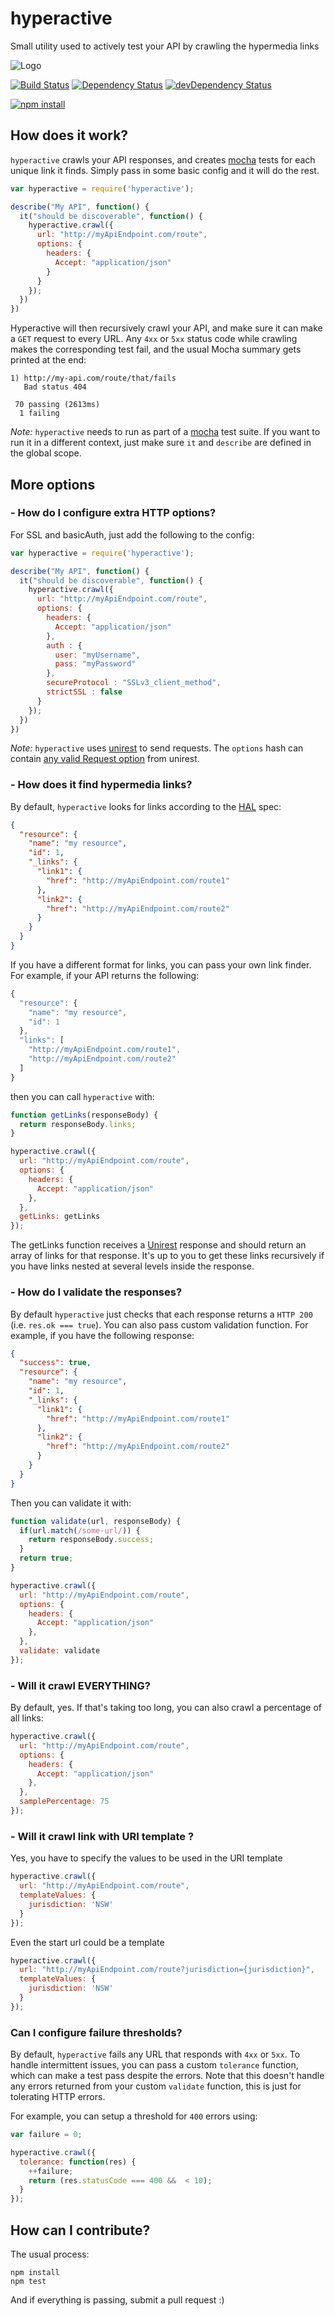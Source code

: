 # hyperactive

Small utility used to actively test your API by crawling the hypermedia links

![Logo](https://raw.githubusercontent.com/TabDigital/hyperactive/master/logo.png)

[![Build Status](https://travis-ci.org/TabDigital/hyperactive.svg?branch=master)](https://travis-ci.org/TabDigital/hyperactive)
[![Dependency Status](https://david-dm.org/TabDigital/hyperactive.png?theme=shields.io)](https://david-dm.org/TabDigital/hyperactive) [![devDependency Status](https://david-dm.org/TabDigital/hyperactive/dev-status.png?theme=shields.io)](https://david-dm.org/TabDigital/hyperactive#info=devDependencies)

[![npm install](https://nodei.co/npm/hyperactive.png?mini=true)](https://nodei.co/npm/hyperactive/)

## How does it work?

`hyperactive` crawls your API responses, and creates [mocha](https://github.com/visionmedia/mocha) tests for each unique link it finds. Simply pass in some basic config and it will do the rest.

```js
var hyperactive = require('hyperactive');

describe("My API", function() {
  it("should be discoverable", function() {
    hyperactive.crawl({
      url: "http://myApiEndpoint.com/route",
      options: {
        headers: {
          Accept: "application/json"
        }
      }
    });
  })
})
```

Hyperactive will then recursively crawl your API, and make sure it can make a `GET` request to every URL.
Any `4xx` or `5xx` status code while crawling makes the corresponding test fail, and the usual Mocha summary gets printed at the end:

```
1) http://my-api.com/route/that/fails
   Bad status 404

 70 passing (2613ms)
  1 failing
```

*Note:* `hyperactive` needs to run as part of a [mocha](https://github.com/visionmedia/mocha) test suite.
If you want to run it in a different context, just make sure `it` and `describe` are defined in the global scope.

## More options

### - How do I configure extra HTTP options?

For SSL and basicAuth, just add the following to the config:

```js
var hyperactive = require('hyperactive');

describe("My API", function() {
  it("should be discoverable", function() {
    hyperactive.crawl({
      url: "http://myApiEndpoint.com/route",
      options: {
        headers: {
          Accept: "application/json"
        },
        auth : {
          user: "myUsername",
          pass: "myPassword"
        },
        secureProtocol : "SSLv3_client_method",
        strictSSL : false
      }
    });
  })
})
```

*Note:* `hyperactive` uses [unirest](https://github.com/Mashape/unirest-nodejs) to send requests. The `options` hash can contain [any valid Request option](https://github.com/Mashape/unirest-nodejs#requestoptions) from unirest.

### - How does it find hypermedia links?

By default, `hyperactive` looks for links according to the [HAL](http://stateless.co/hal_specification.html) spec:

```json
{
  "resource": {
    "name": "my resource",
    "id": 1,
    "_links": {
      "link1": {
        "href": "http://myApiEndpoint.com/route1"
      },
      "link2": {
        "href": "http://myApiEndpoint.com/route2"
      }
    }
  }
}
```

If you have a different format for links, you can pass your own link finder.
For example, if your API returns the following:

```js
{
  "resource": {
    "name": "my resource",
    "id": 1
  },
  "links": [
    "http://myApiEndpoint.com/route1",
    "http://myApiEndpoint.com/route2"
  ]
}
```

then you can call `hyperactive` with:

``` javascript
function getLinks(responseBody) {
  return responseBody.links;
}

hyperactive.crawl({
  url: "http://myApiEndpoint.com/route",
  options: {
    headers: {
      Accept: "application/json"
    },
  },
  getLinks: getLinks
});
```

The getLinks function receives a [Unirest](https://github.com/Mashape/unirest-nodejs) response
and should return an array of links for that response.
It's up to you to get these links recursively if you have links
nested at several levels inside the response.

### - How do I validate the responses?

By default `hyperactive` just checks that each response returns a `HTTP 200`
(i.e. `res.ok === true`).
You can also pass custom validation function.
For example, if you have the following response:

```json
{
  "success": true,
  "resource": {
    "name": "my resource",
    "id": 1,
    "_links": {
      "link1": {
        "href": "http://myApiEndpoint.com/route1"
      },
      "link2": {
        "href": "http://myApiEndpoint.com/route2"
      }
    }
  }
}
```

Then you can validate it with:

```js
function validate(url, responseBody) {
  if(url.match(/some-url/)) {
    return responseBody.success;
  }
  return true;
}

hyperactive.crawl({
  url: "http://myApiEndpoint.com/route",
  options: {
    headers: {
      Accept: "application/json"
    },
  },
  validate: validate
});
```

### - Will it crawl EVERYTHING?

By default, yes.
If that's taking too long, you can also crawl a percentage of all links:

```js
hyperactive.crawl({
  url: "http://myApiEndpoint.com/route",
  options: {
    headers: {
      Accept: "application/json"
    },
  },
  samplePercentage: 75
});
```
### - Will it crawl link with URI template ?

Yes, you have to specify the values to be used in the URI template
```js
hyperactive.crawl({
  url: "http://myApiEndpoint.com/route",
  templateValues: {
    jurisdiction: 'NSW'
  }
});
```

Even the start url could be a template
```js
hyperactive.crawl({
  url: "http://myApiEndpoint.com/route?jurisdiction={jurisdiction}",
  templateValues: {
    jurisdiction: 'NSW'
  }
});
```

### Can I configure failure thresholds?

By default, `hyperactive` fails any URL that responds with `4xx` or `5xx`. To handle intermittent issues, you can pass a custom `tolerance` function, which can make a test pass despite the errors. Note that this doesn't handle any errors returned from your custom `validate` function, this is just for tolerating HTTP errors.

For example, you can setup a threshold for `400` errors using:

```js
var failure = 0;

hyperactive.crawl({
  tolerance: function(res) {
    ++failure;
    return (res.statusCode === 400 &&  < 10);
  }
});
```

## How can I contribute?

The usual process:

```
npm install
npm test
```

And if everything is passing, submit a pull request :)
